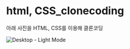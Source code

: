 # html, CSS_clonecoding
아래 사진을 HTML, CSS를 이용해 클론코딩

![Desktop - Light Mode](https://github.com/wlsdk9803/html_clonecoding/assets/103057334/b78dbaa9-64f0-4bdf-810c-6d717e877efa)
